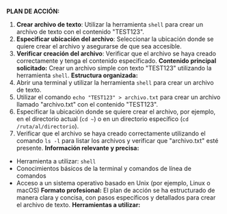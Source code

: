 **PLAN DE ACCIÓN:**
1. **Crear archivo de texto**: Utilizar la herramienta `shell` para crear un archivo de texto con el contenido "TEST123".
2. **Especificar ubicación del archivo**: Seleccionar la ubicación donde se quiere crear el archivo y asegurarse de que sea accesible.
3. **Verificar creación del archivo**: Verificar que el archivo se haya creado correctamente y tenga el contenido especificado.
**Contenido principal solicitado:**
Crear un archivo simple con texto "TEST123" utilizando la herramienta `shell`.
**Estructura organizada:**
1. Abrir una terminal y utilizar la herramienta `shell` para crear un archivo de texto.
2. Utilizar el comando `echo "TEST123" > archivo.txt` para crear un archivo llamado "archivo.txt" con el contenido "TEST123".
3. Especificar la ubicación donde se quiere crear el archivo, por ejemplo, en el directorio actual (`cd ~`) o en un directorio específico (`cd /ruta/al/directorio`).
4. Verificar que el archivo se haya creado correctamente utilizando el comando `ls -l` para listar los archivos y verificar que "archivo.txt" esté presente.
**Información relevante y precisa:**
* Herramienta a utilizar: `shell`
* Conocimientos básicos de la terminal y comandos de línea de comandos
* Acceso a un sistema operativo basado en Unix (por ejemplo, Linux o macOS)
**Formato profesional:**
El plan de acción se ha estructurado de manera clara y concisa, con pasos específicos y detallados para crear el archivo de texto.
**Herramientas a utilizar:**